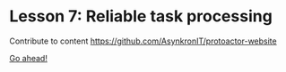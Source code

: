 ﻿# Lesson 7: Reliable task processing

Contribute to content https://github.com/AsynkronIT/protoactor-website 

[Go ahead!](../lesson-8)
